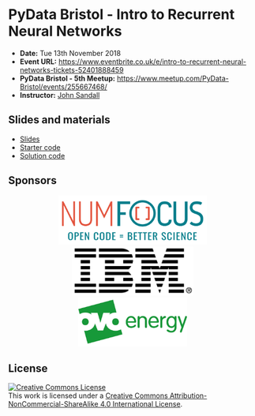 # PyData Bristol - Intro to Recurrent Neural Networks

* **Date:** Tue 13th November 2018
* **Event URL:** https://www.eventbrite.co.uk/e/intro-to-recurrent-neural-networks-tickets-52401888459
* **PyData Bristol - 5th Meetup:** https://www.meetup.com/PyData-Bristol/events/255667468/
* **Instructor:** [John Sandall](@john_sandall)

## Slides and materials
- [Slides][slides]
- [Starter code][starter]
- [Solution code][solution]

[slides]: ./PyData%20Bristol%20-%20Intro%20to%20Recurrent%20Neural%20Networks%20-%20November%202018%20-%20Slides.pdf
[starter]:  ./PyData%20Bristol%20-%20Intro%20to%20Recurrent%20Neural%20Networks%20-%20November%202018%20-%20Starter%20code.ipynb
[solution]: ./PyData%20Bristol%20-%20Intro%20to%20Recurrent%20Neural%20Networks%20-%20November%202018%20-%20Solution%20code.ipynb

## Sponsors

<p align="center">
  <a href="https://www.numfocus.org/"><img alt='NumFocus logo' src="../images/numfocus_logo.png" hspace="20" height="100"/></a>
  <a href="https://www.numfocus.org/"><img alt='IBM logo' src="../images/IBM.jpg" hspace="20" height="100"/></a>
  <a href="https://www.ovoenergy.com/careers/vacancies"><img alt='ovo energy logo' src="../images/ovo_energy_logo.jpg" hspace="20" height="100"/></a>
</p>

## License

<a rel="license" href="http://creativecommons.org/licenses/by-nc-sa/4.0/"><img alt="Creative Commons License" style="border-width:0" src="https://i.creativecommons.org/l/by-nc-sa/4.0/88x31.png" /></a><br />This work is licensed under a <a rel="license" href="http://creativecommons.org/licenses/by-nc-sa/4.0/">Creative Commons Attribution-NonCommercial-ShareAlike 4.0 International License</a>.
